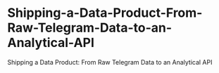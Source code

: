 # Shipping-a-Data-Product-From-Raw-Telegram-Data-to-an-Analytical-API
Shipping a Data Product: From Raw Telegram Data to an Analytical API
